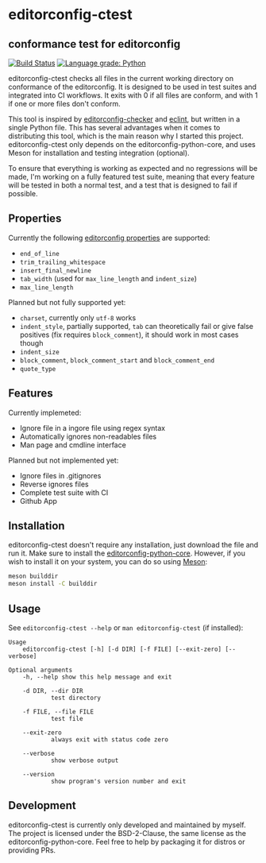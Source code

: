 # editorconfig-ctest
## conformance test for editorconfig
[![Build Status](https://travis-ci.com/stephanlachnit/editorconfig-ctest.svg?branch=master)](https://travis-ci.com/stephanlachnit/editorconfig-ctest)
[![Language grade: Python](https://img.shields.io/lgtm/grade/python/g/stephanlachnit/editorconfig-ctest.svg?logo=lgtm&logoWidth=18)](https://lgtm.com/projects/g/stephanlachnit/editorconfig-ctest/context:python)

editorconfig-ctest checks all files in the current working directory on conformance of the editorconfig. It is designed to be used in test suites and integrated into CI workflows. It exits with 0 if all files are conform, and with 1 if one or more files don't conform.

This tool is inspired by [editorconfig-checker](https://github.com/editorconfig-checker/editorconfig-checker) and [eclint](https://github.com/jedmao/eclint), but written in a single Python file. This has several advantages when it comes to distributing this tool, which is the main reason why I started this project. editorconfig-ctest only depends on the editorconfig-python-core, and uses Meson for installation and testing integration (optional).

To ensure that everything is working as expected and no regressions will be made, I'm working on a fully featured test suite, meaning that every feature will be tested in both a normal test, and a test that is designed to fail if possible.

## Properties

Currently the following [editorconfig properties](https://github.com/editorconfig/editorconfig/wiki/EditorConfig-Properties) are supported:
* `end_of_line`
* `trim_trailing_whitespace`
* `insert_final_newline`
* `tab_width` (used for `max_line_length` and `indent_size`)
* `max_line_length`

Planned but not fully supported yet:
* `charset`, currently only `utf-8` works
* `indent_style`, partially supported, `tab` can theoretically fail or give false positives (fix requires `block_comment`), it should work in most cases though
* `indent_size`
* `block_comment`, `block_comment_start`  and `block_comment_end`
* `quote_type`

## Features

Currently implemeted:
* Ignore file in a ingore file using regex syntax
* Automatically ignores non-readables files
* Man page and cmdline interface

Planned but not implemented yet:
* Ignore files in .gitignores
* Reverse ignores files
* Complete test suite with CI
* Github App

## Installation

editorconfig-ctest doesn't require any installation, just download the file and run it. Make sure to install the [editorconfig-python-core](https://github.com/editorconfig/editorconfig-core-py).
However, if you wish to install it on your system, you can do so using [Meson](https://mesonbuild.com/):
```sh
meson builddir
meson install -C builddir
```

## Usage

See `editorconfig-ctest --help` or `man editorconfig-ctest` (if installed):
```
Usage
    editorconfig-ctest [-h] [-d DIR] [-f FILE] [--exit-zero] [--verbose]

Optional arguments
    -h, --help show this help message and exit

    -d DIR, --dir DIR
            test directory

    -f FILE, --file FILE
            test file

    --exit-zero
            always exit with status code zero

    --verbose
            show verbose output

    --version
            show program's version number and exit

```

## Development

editorconfig-ctest is currently only developed and maintained by myself. The project is licensed under the BSD-2-Clause, the same license as the editorconfig-python-core. Feel free to help by packaging it for distros or providing PRs.
